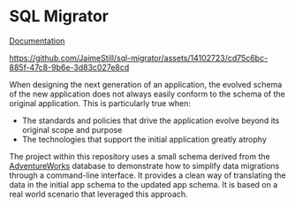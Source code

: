 # SQL Migrator

[Documentation](https://jaimestill.github.io/sql-migrator/)

https://github.com/JaimeStill/sql-migrator/assets/14102723/cd75c6bc-885f-47c8-9b6e-3d83c027e8cd

When designing the next generation of an application, the evolved schema of the new application does not always easily conform to the schema of the original application. This is particularly true when:

* The standards and policies that drive the application evolve beyond its original scope and purpose
* The technologies that support the initial application greatly atrophy

The project within this repository uses a small schema derived from the [AdventureWorks](https://learn.microsoft.com/en-us/sql/samples/adventureworks-install-configure) database to demonstrate how to simplify data migrations through a command-line interface. It provides a clean way of translating the data in the initial app schema to the updated app schema. It is based on a real world scenario that leveraged this approach.